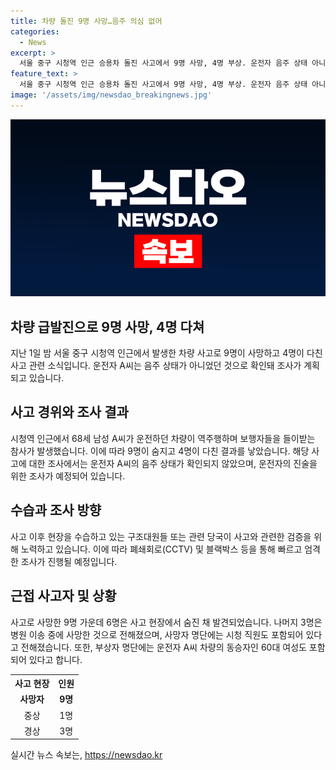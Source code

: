 ```yaml
---
title: 차량 돌진 9명 사망…음주 의심 없어
categories:
  - News
excerpt: >
  서울 중구 시청역 인근 승용차 돌진 사고에서 9명 사망, 4명 부상. 운전자 음주 상태 아니라 파악. 운전자 부상 상태이기에 진술 불가. 폐쇄회로(CC)TV·블랙박스 등 활용, 엄정 수사 예정. 사망자 중 6명은 현장에서, 나머지 3명은 병원 도중 사망. 부상자 중에는 A씨 차량 동승자 60대 여성도 포함. A씨는 의식 있으며 급발진 주장.
feature_text: >
  서울 중구 시청역 인근 승용차 돌진 사고에서 9명 사망, 4명 부상. 운전자 음주 상태 아니라 파악. 운전자 부상 상태이기에 진술 불가. 폐쇄회로(CC)TV·블랙박스 등 활용, 엄정 수사 예정. 사망자 중 6명은 현장에서, 나머지 3명은 병원 도중 사망. 부상자 중에는 A씨 차량 동승자 60대 여성도 포함. A씨는 의식 있으며 급발진 주장.
image: '/assets/img/newsdao_breakingnews.jpg'
---
```


<p><img src="/assets/img/newsdao_breakingnews.jpg" alt="cryptoinkorea 속보" /></p>

<h2 data-ke-size="size26">차량 급발진으로 9명 사망, 4명 다쳐</h2>

<p data-ke-size="size16">지난 1일 밤 서울 중구 시청역 인근에서 발생한 차량 사고로 9명이 사망하고 4명이 다친 사고 관련 소식입니다. 운전자 A씨는 음주 상태가 아니었던 것으로 확인돼 조사가 계획되고 있습니다.</p>

<h2 data-ke-size="size24">사고 경위와 조사 결과</h2>

<p data-ke-size="size16">시청역 인근에서 68세 남성 A씨가 운전하던 차량이 역주행하며 보행자들을 들이받는 참사가 발생했습니다. 이에 따라 9명이 숨지고 4명이 다친 결과를 낳았습니다. 해당 사고에 대한 조사에서는 운전자 A씨의 음주 상태가 확인되지 않았으며, 운전자의 진술을 위한 조사가 예정되어 있습니다.</p>

<h2 data-ke-size="size24">수습과 조사 방향</h2>

<p data-ke-size="size16">사고 이후 현장을 수습하고 있는 구조대원들 또는 관련 당국이 사고와 관련한 검증을 위해 노력하고 있습니다. 이에 따라 폐쇄회로(CCTV) 및 블랙박스 등을 통해 빠르고 엄격한 조사가 진행될 예정입니다.</p>

<h2 data-ke-size="size24">근접 사고자 및 상황</h2>

<p data-ke-size="size16">사고로 사망한 9명 가운데 6명은 사고 현장에서 숨진 채 발견되었습니다. 나머지 3명은 병원 이송 중에 사망한 것으로 전해졌으며, 사망자 명단에는 시청 직원도 포함되어 있다고 전해졌습니다. 또한, 부상자 명단에는 운전자 A씨 차량의 동승자인 60대 여성도 포함되어 있다고 합니다.</p>

<table>
    <tr>
        <th>사고 현장</th>
        <th>인원</th>
    </tr>
    <tr>
        <td style="text-align: center; height: 17px;"><b>사망자</b></td>
        <td style="text-align: center; height: 17px;"><b>9명</b></td>
    </tr>
    <tr>
        <td style="text-align: center; height: 17px;">중상</td>
        <td style="text-align: center; height: 17px;">1명</td>
    </tr>
    <tr>
        <td style="text-align: center; height: 17px;">경상</td>
        <td style="text-align: center; height: 17px;">3명</td>
    </tr>
</table>
실시간 뉴스 속보는, <a href="https://newsdao.kr" rel="dofollow">https://newsdao.kr</a>


